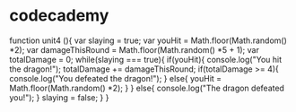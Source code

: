 # codecademy
function unit4 (){
var slaying = true;
var youHit = Math.floor(Math.random() *2);
var damageThisRound = Math.floor(Math.random() *5 + 1);
var totalDamage = 0;
while(slaying === true){
    if(youHit){
        console.log("You hit the dragon!");
        totalDamage += damageThisRound;
        if(totalDamage >= 4){
            console.log("You defeated the dragon!");
        }
        else{
            youHit = Math.floor(Math.random() *2); 
        }
        }
    else{
        console.log("The dragon defeated you!");
        }
    slaying = false;
    }
}
